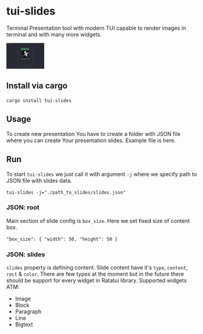 # tui-slides
Terminal Presentation tool with modern TUI capable to render images in terminal and with many more widgets.

<img src="./tui-slides.png" width="100" />

## Install via cargo
```
cargo install tui-slides
```

## Usage
To create new presentation You have to create a folder with JSON file where you can create Your presentation slides.
Example file is here.

## Run
To start `tui-slides` we just call it with argument `-j` where we specify path to JSON file with slides data.
```
tui-slides -j="./path_to_slides/slides.json"
```

### JSON: root
Main section of slide config is `box_size`. Here we set fixed size of content box.
```
"box_size": { "width": 50, "height": 50 }
```

### JSON: slides
`slides` property is defining content. Slide content have it's `type`, `content`, `rect` & `color`.
There are few types at the moment but in the future there should be support for every widget in Ratatui library.
Supported widgets ATM:
- Image
- Block
- Paragraph
- Line
- Bigtext

